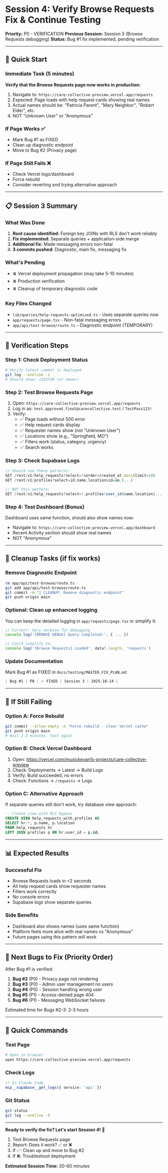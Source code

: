 # Session 4: Verify Browse Requests Fix & Continue Testing

**Priority:** P0 - VERIFICATION
**Previous Session:** Session 3 (Browse Requests debugging)
**Status:** Bug #1 fix implemented, pending verification

---

## 🎯 Quick Start

### Immediate Task (5 minutes)
**Verify that the Browse Requests page now works in production:**

1. Navigate to: `https://care-collective-preview.vercel.app/requests`
2. Expected: Page loads with help request cards showing real names
3. Actual names should be: "Patricia Parent", "Mary Neighbor", "Robert Elder", etc.
4. NOT "Unknown User" or "Anonymous"

### If Page Works ✅
- Mark Bug #1 as FIXED
- Clean up diagnostic endpoint
- Move to Bug #2 (Privacy page)

### If Page Still Fails ❌
- Check Vercel logs/dashboard
- Force rebuild
- Consider reverting and trying alternative approach

---

## 📋 Session 3 Summary

### What Was Done
1. **Root cause identified:** Foreign key JOINs with RLS don't work reliably
2. **Fix implemented:** Separate queries + application-side merge
3. **Additional fix:** Made messaging errors non-fatal
4. **3 commits pushed:** Diagnostic, main fix, messaging fix

### What's Pending
- ⏸️ Vercel deployment propagation (may take 5-10 minutes)
- ⏸️ Production verification
- ⏸️ Cleanup of temporary diagnostic code

### Key Files Changed
- `lib/queries/help-requests-optimized.ts` - Uses separate queries now
- `app/requests/page.tsx` - Non-fatal messaging errors
- `app/api/test-browse/route.ts` - Diagnostic endpoint (TEMPORARY)

---

## 🔧 Verification Steps

### Step 1: Check Deployment Status
```bash
# Verify latest commit is deployed
git log --oneline -1
# Should show: 1243fd4 (or newer)
```

### Step 2: Test Browse Requests Page
1. Open: `https://care-collective-preview.vercel.app/requests`
2. Log in as: `test.approved.final@carecollective.test` / `TestPass123!`
3. Verify:
   - ✅ Page loads without 500 error
   - ✅ Help request cards display
   - ✅ Requester names show (not "Unknown User")
   - ✅ Locations show (e.g., "Springfield, MO")
   - ✅ Filters work (status, category, urgency)
   - ✅ Search works

### Step 3: Check Supabase Logs
```typescript
// Should see these patterns:
GET /rest/v1/help_requests?select=*&order=created_at.desc&limit=100
GET /rest/v1/profiles?select=id,name,location&id=in.(...)

// NOT this pattern:
GET /rest/v1/help_requests?select=*,profiles!user_id(name,location)...
```

### Step 4: Test Dashboard (Bonus)
Dashboard uses same function, should also show names now:
- Navigate to: `https://care-collective-preview.vercel.app/dashboard`
- Recent Activity section should show real names
- NOT "Anonymous"

---

## 🧹 Cleanup Tasks (if fix works)

### Remove Diagnostic Endpoint
```bash
rm app/api/test-browse/route.ts
git add app/api/test-browse/route.ts
git commit -m "🧹 CLEANUP: Remove diagnostic endpoint"
git push origin main
```

### Optional: Clean up enhanced logging
You can keep the detailed logging in `app/requests/page.tsx` or simplify it:
```typescript
// Current: Very verbose for debugging
console.log('[BROWSE DEBUG] Query completed:', { ... })

// Could simplify to:
console.log('[Browse Requests] Loaded', data?.length, 'requests')
```

### Update Documentation
Mark Bug #1 as FIXED in `docs/testing/MASTER_FIX_PLAN.md`:
```markdown
| Bug #1 | P0 | ✅ FIXED | Session 3 | 2025-10-14 |
```

---

## 🚨 If Still Failing

### Option A: Force Rebuild
```bash
git commit --allow-empty -m "Force rebuild - clear Vercel cache"
git push origin main
# Wait 2-3 minutes, test again
```

### Option B: Check Vercel Dashboard
1. Open: https://vercel.com/musickevan1s-projects/care-collective-preview
2. Check: Deployments → Latest → Build Logs
3. Verify: Build succeeded, no errors
4. Check: Functions → `/requests` → Logs

### Option C: Alternative Approach
If separate queries still don't work, try database view approach:
```sql
-- Create view with RLS bypass
CREATE VIEW help_requests_with_profiles AS
SELECT hr.*, p.name, p.location
FROM help_requests hr
LEFT JOIN profiles p ON hr.user_id = p.id;
```

---

## 📊 Expected Results

### Successful Fix
- Browse Requests loads in <2 seconds
- All help request cards show requester names
- Filters work correctly
- No console errors
- Supabase logs show separate queries

### Side Benefits
- Dashboard also shows names (uses same function)
- Platform feels more alive with real names vs "Anonymous"
- Future pages using this pattern will work

---

## 🔄 Next Bugs to Fix (Priority Order)

After Bug #1 is verified:

1. **Bug #2** (P0) - Privacy page not rendering
2. **Bug #3** (P0) - Admin user management no users
3. **Bug #4** (P0) - Session handling wrong user
4. **Bug #5** (P1) - Access-denied page 404
5. **Bug #6** (P1) - Messaging WebSocket failures

Estimated time for Bugs #2-3: 2-3 hours

---

## 💬 Quick Commands

### Test Page
```bash
# Open in browser
open https://care-collective-preview.vercel.app/requests
```

### Check Logs
```typescript
// In Claude Code
mcp__supabase__get_logs({ service: 'api' })
```

### Git Status
```bash
git status
git log --oneline -5
```

---

**Ready to verify the fix? Let's start Session 4!** 🚀

1. Test Browse Requests page
2. Report: Does it work? ✅ or ❌
3. If ✅: Clean up and move to Bug #2
4. If ❌: Troubleshoot deployment

**Estimated Session Time:** 30-60 minutes

